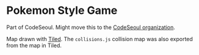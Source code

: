 # Pokemon Style Game

Part of CodeSeoul. Might move this to the [CodeSeoul organization](https://github.com/CodeSeoul).

Map drawn with [Tiled](https://www.mapeditor.org/). The `collisions.js` collision map was also exported from the map in Tiled.

